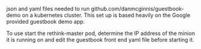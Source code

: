 json and yaml files needed to run github.com/danmcginnis/guestbook-demo on a kubernetes cluster. This set up is based heavily on the Google provided guestbook demo app.

To use start the rethink-master pod, determine the IP address of the minion it is running on and edit the guestbook front end yaml file before starting it.
